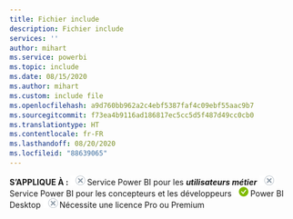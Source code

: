 ```yaml
---
title: Fichier include
description: Fichier include
services: ''
author: mihart
ms.service: powerbi
ms.topic: include
ms.date: 08/15/2020
ms.author: mihart
ms.custom: include file
ms.openlocfilehash: a9d760bb962a2c4ebf5387faf4c09ebf55aac9b7
ms.sourcegitcommit: f73ea4b9116ad186817ec5cc5d5f487d49cc0cb0
ms.translationtype: HT
ms.contentlocale: fr-FR
ms.lasthandoff: 08/20/2020
ms.locfileid: "88639065"
---
```

<Token>**S’APPLIQUE À :** ![non](media/no.png)Service Power BI pour les ***utilisateurs métier*** ![non](media/no.png)Service Power BI pour les concepteurs et les développeurs ![oui](media/yes.png)Power BI Desktop ![non](media/no.png)Nécessite une licence Pro ou Premium </Token>